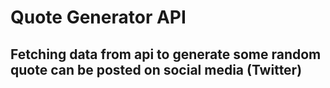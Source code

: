 # Quote Generator API

## Fetching data from api to generate some random quote can be posted on social media (Twitter)
